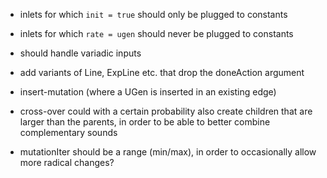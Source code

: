 - inlets for which `init = true` should only  be plugged to constants
- inlets for which `rate = ugen` should never be plugged to constants
- should handle variadic inputs

- add variants of Line, ExpLine etc. that drop the doneAction argument
- insert-mutation (where a UGen is inserted in an existing edge)
- cross-over could with a certain probability also create children
  that are larger than the parents, in order to be able to better
  combine complementary sounds
- mutationIter should be a range (min/max), in order to occasionally
  allow more radical changes?
  
